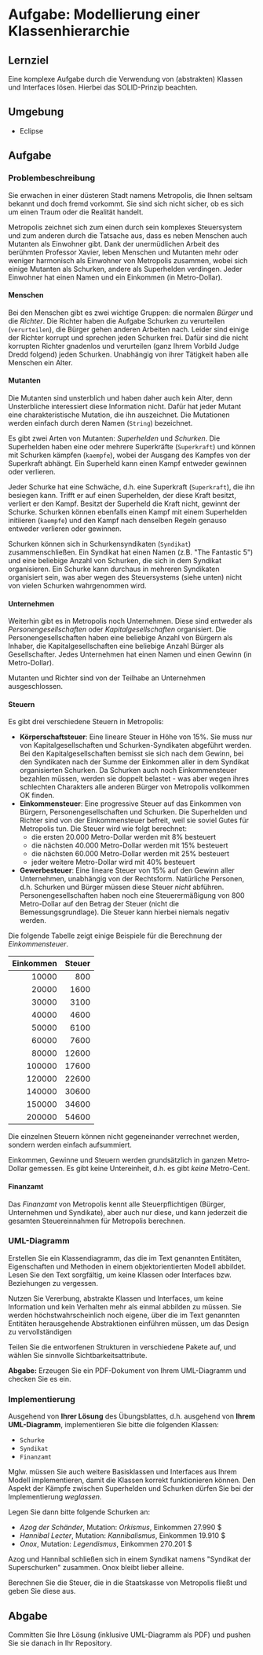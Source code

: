 # Aufgabe: Modellierung einer Klassenhierarchie

## Lernziel

Eine komplexe Aufgabe durch die Verwendung von (abstrakten) Klassen und Interfaces lösen. Hierbei das SOLID-Prinzip beachten.


## Umgebung

  * Eclipse


## Aufgabe

### Problembeschreibung

Sie erwachen in einer düsteren Stadt namens Metropolis, die Ihnen seltsam bekannt und doch fremd vorkommt. Sie sind sich nicht sicher, ob es sich um einen Traum oder die Realität handelt.


Metropolis zeichnet sich zum einen durch sein komplexes Steuersystem und zum anderen durch die Tatsache aus, dass es neben Menschen auch Mutanten als Einwohner gibt. Dank der unermüdlichen Arbeit des berühmten Professor Xavier, leben Menschen und Mutanten mehr oder weniger harmonisch als Einwohner von Metropolis zusammen, wobei sich einige Mutanten als Schurken, andere als Superhelden verdingen. Jeder Einwohner hat einen Namen und ein Einkommen (in Metro-Dollar).


#### Menschen

Bei den Menschen gibt es zwei wichtige Gruppen: die normalen _Bürger_ und die _Richter_. Die Richter haben die Aufgabe Schurken zu verurteilen (`verurteilen`), die Bürger gehen anderen Arbeiten nach. Leider sind einige der Richter korrupt und sprechen jeden Schurken frei. Dafür sind die nicht korrupten Richter gnadenlos und verurteilen (ganz Ihrem Vorbild Judge Dredd folgend) jeden Schurken. Unabhängig von ihrer Tätigkeit haben alle Menschen ein Alter.


#### Mutanten

Die Mutanten sind unsterblich und haben daher auch kein Alter, denn Unsterbliche interessiert diese Information nicht. Dafür hat jeder Mutant eine charakteristische Mutation, die ihn auszeichnet. Die Mutationen werden einfach durch deren Namen (`String`) bezeichnet.

Es gibt zwei Arten von Mutanten: _Superhelden_ und _Schurken_. Die Superhelden haben eine oder mehrere Superkräfte (`Superkraft`) und können mit Schurken kämpfen (`kaempfe`), wobei der Ausgang des Kampfes von der Superkraft abhängt. Ein Superheld kann einen Kampf entweder gewinnen oder verlieren. 

Jeder Schurke hat eine Schwäche, d.h. eine Superkraft (`Superkraft`), die ihn besiegen kann. Trifft er auf einen Superhelden, der diese Kraft besitzt, verliert er den Kampf. Besitzt der Superheld die Kraft nicht, gewinnt der Schurke. Schurken können ebenfalls einen Kampf mit einem Superhelden initiieren (`kaempfe`) und den Kampf nach denselben Regeln genauso entweder verlieren oder gewinnen.

Schurken können sich in Schurkensyndikaten (`Syndikat`) zusammenschließen. Ein Syndikat hat einen Namen (z.B. "The Fantastic 5") und eine beliebige Anzahl von Schurken, die sich in dem Syndikat organisieren. Ein Schurke kann durchaus in mehreren Syndikaten organisiert sein, was aber wegen des Steuersystems (siehe unten) nicht von vielen Schurken wahrgenommen wird. 


#### Unternehmen

Weiterhin gibt es in Metropolis noch Unternehmen. Diese sind entweder als _Personengesellschaften_ oder _Kapitalgesellschaften_ organisiert. Die Personengesellschaften haben eine beliebige Anzahl von Bürgern als Inhaber, die Kapitalgesellschaften eine beliebige Anzahl Bürger als Gesellschafter. Jedes Unternehmen hat einen Namen und einen Gewinn (in Metro-Dollar).

Mutanten und Richter sind von der Teilhabe an Unternehmen ausgeschlossen. 


#### Steuern

Es gibt drei verschiedene Steuern in Metropolis:

  * __Körperschaftsteuer__: Eine lineare Steuer in Höhe von 15%. Sie muss nur von Kapitalgesellschaften und Schurken-Syndikaten abgeführt werden. Bei den Kapitalgesellschaften bemisst sie sich nach dem Gewinn, bei den Syndikaten nach der Summe der Einkommen aller in dem Syndikat organisierten Schurken. Da Schurken auch noch Einkommensteuer bezahlen müssen, werden sie doppelt belastet - was aber wegen ihres schlechten Charakters alle anderen Bürger von Metropolis vollkommen OK finden.
  * __Einkommensteuer__: Eine progressive Steuer auf das Einkommen von Bürgern, Personengesellschaften und Schurken. Die Superhelden und Richter sind von der Einkommensteuer befreit, weil sie soviel Gutes für Metropolis tun. Die Steuer wird wie folgt berechnet:
    * die ersten 20.000 Metro-Dollar werden mit 8% besteuert
    * die nächsten 40.000 Metro-Dollar werden mit 15% besteuert
    * die nächsten 60.000 Metro-Dollar werden mit 25% besteuert
    * jeder weitere Metro-Dollar wird mit 40% besteuert
  * __Gewerbesteuer__: Eine lineare Steuer von 15% auf den Gewinn aller Unternehmen, unabhängig von der Rechtsform. Natürliche Personen, d.h. Schurken und Bürger müssen diese Steuer _nicht_ abführen. Personengesellschaften haben noch eine Steuerermäßigung von 800 Metro-Dollar auf den Betrag der Steuer (nicht die Bemessungsgrundlage). Die Steuer kann hierbei niemals negativ werden.
 
 Die folgende Tabelle zeigt einige Beispiele für die Berechnung der _Einkommensteuer_.

Einkommen | Steuer
---------:|-------:
10000     | 800   
20000     | 1600  
30000     | 3100  
40000     | 4600  
50000     | 6100  
60000     | 7600  
80000     | 12600 
100000    | 17600 
120000    | 22600 
140000    | 30600 
150000    | 34600 
200000    | 54600 


Die einzelnen Steuern können nicht gegeneinander verrechnet werden, sondern werden einfach aufsummiert.

Einkommen, Gewinne und Steuern werden grundsätzlich in ganzen Metro-Dollar gemessen. Es gibt keine Untereinheit, d.h. es gibt _keine_ Metro-Cent.


#### Finanzamt

Das _Finanzamt_ von Metropolis kennt alle Steuerpflichtigen (Bürger, Unternehmen und Syndikate), aber auch nur diese, und kann jederzeit die gesamten Steuereinnahmen für Metropolis berechnen.


### UML-Diagramm

Erstellen Sie ein Klassendiagramm, das die im Text genannten Entitäten, Eigenschaften und Methoden in einem objektorientierten Modell abbildet. Lesen Sie den Text sorgfältig, um keine Klassen oder Interfaces bzw. Beziehungen zu vergessen.

Nutzen Sie Vererbung, abstrakte Klassen und Interfaces, um keine Information und kein Verhalten mehr als einmal abbilden zu müssen. Sie werden höchstwahrscheinlich noch eigene, über die im Text genannten Entitäten herausgehende Abstraktionen einführen müssen, um das Design zu vervollständigen

Teilen Sie die entworfenen Strukturen in verschiedene Pakete auf, und wählen Sie sinnvolle Sichtbarkeitsattribute.

**Abgabe:** Erzeugen Sie ein PDF-Dokument von Ihrem UML-Diagramm und checken Sie es ein.


### Implementierung

Ausgehend von **Ihrer Lösung** des Übungsblattes, d.h. ausgehend von **Ihrem UML-Diagramm**, implementieren Sie bitte die folgenden Klassen:

  * `Schurke`
  * `Syndikat`
  * `Finanzamt`

Mglw. müssen Sie auch weitere Basisklassen und Interfaces aus Ihrem Modell implementieren, damit die Klassen korrekt funktionieren können. Den Aspekt der Kämpfe zwischen Superhelden und Schurken dürfen Sie bei der Implementierung _weglassen_.

Legen Sie dann bitte folgende Schurken an:

  * _Azog der Schänder_, Mutation: _Orkismus_, Einkommen 27.990 $
  * _Hannibal Lecter_, Mutation: _Kannibalismus_, Einkommen 19.910 $
  * _Onox_, Mutation: _Legendismus_, Einkommen 270.201 $

Azog und Hannibal schließen sich in einem Syndikat namens "Syndikat der Superschurken" zusammen. Onox bleibt lieber alleine.

Berechnen Sie die Steuer, die in die Staatskasse von Metropolis fließt und geben Sie diese aus.


## Abgabe

Committen Sie Ihre Lösung (inklusive UML-Diagramm als PDF) und pushen Sie sie danach in Ihr Repository.

